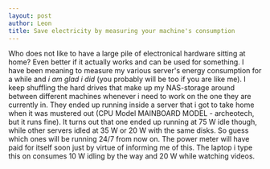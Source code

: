 ```yaml
---
layout: post
author: Leon
title: Save electricity by measuring your machine's consumption 
---
```


Who does not like to have a large pile of electronical hardware sitting at home? Even better if it actually works and can be used for something. I have been meaning to measure my various server's energy consumption for a while and *i am glad i did* (you probably will be too if you are like me). I keep shuffling the hard drives that make up my NAS-storage around between different machines whenever i need to work on the one they are currently in. They ended up running inside a server that i got to take home when it was mustered out (CPU Model MAINBOARD MODEL - archeotech, but it runs fine). It turns out that one ended up running at 75 W idle though, while other servers idled at 35 W or 20 W with the same disks. So guess which ones will be running 24/7 from now on. The power meter will have paid for itself soon just by virtue of informing me of this. The laptop i type this on consumes 10 W idling by the way and 20 W while watching videos.  
